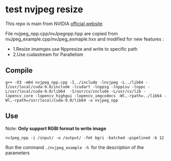 # test nvjpeg resize

This repo is main from NVIDIA [official website](https://developer.nvidia.com/nvjpeg-release-candidate-download)

File nvjpeg_npp.cpp/nvJpegnpp.hpp are copied from nvJpeg_example.cpp/nvJpeg_exmaple.hxx and modified for new features :
- 1.Resize imamges use Nppresize and write to specific path
- 2.Use cudastream for Parallelism


## Compile

```
g++ -O3 -m64 nvjpeg_npp.cpp -I../include -lnvjpeg -L../lib64 -I/usr/local/cuda-9.0/include -lcudart -lnppig -lnppisu -lnppc -L/usr/local/cuda-9.0/lib64  -I/usr/cv/include -L/usr/cv/lib -lopencv_core -lopencv_highgui -lopencv_imgcodecs -Wl,-rpath=../lib64 -Wl,-rpath=/usr/local/cuda-9.0/lib64 -o nvjpeg_npp
```

## Use

Note: **Only support RGBI format to write image**
```
nvJpeg_npp -i /input/ -o /output/ -fmt bgri -batched -pipelined -b 12
```
Run the command `./nvjpeg_example -h `for the description of the parameters



